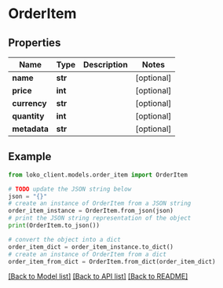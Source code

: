 # OrderItem


## Properties

Name | Type | Description | Notes
------------ | ------------- | ------------- | -------------
**name** | **str** |  | [optional] 
**price** | **int** |  | [optional] 
**currency** | **str** |  | [optional] 
**quantity** | **int** |  | [optional] 
**metadata** | **str** |  | [optional] 

## Example

```python
from loko_client.models.order_item import OrderItem

# TODO update the JSON string below
json = "{}"
# create an instance of OrderItem from a JSON string
order_item_instance = OrderItem.from_json(json)
# print the JSON string representation of the object
print(OrderItem.to_json())

# convert the object into a dict
order_item_dict = order_item_instance.to_dict()
# create an instance of OrderItem from a dict
order_item_from_dict = OrderItem.from_dict(order_item_dict)
```
[[Back to Model list]](../README.md#documentation-for-models) [[Back to API list]](../README.md#documentation-for-api-endpoints) [[Back to README]](../README.md)


